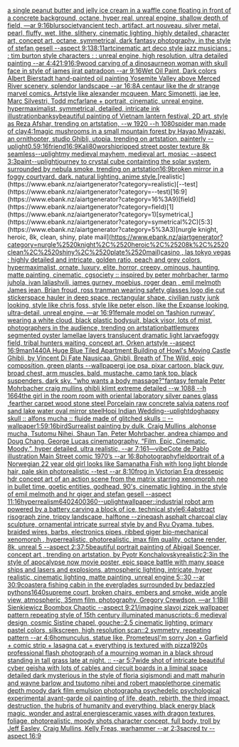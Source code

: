 [a single peanut butter and jelly ice cream in a waffle cone floating in front of a concrete background, octane, hyper real, unreal engine, shallow depth of field, —ar 9:16](https://www.ebank.nz/aiartgenerator?category=a%2520single%2520peanut%2520butter%2520and%2520jelly%2520ice%2520cream%2520in%2520a%2520waffle%2520cone%2520floating%2520in%2520front%2520of%2520a%2520concrete%2520background%2C%2520octane%2C%2520hyper%2520real%2C%2520unreal%2520engine%2C%2520shallow%2520depth%2520of%2520field%2C%2520%E2%80%94ar%25209%3A16)[blur](https://www.ebank.nz/aiartgenerator?category=blur)[society](https://www.ebank.nz/aiartgenerator?category=society)[ancient tech, artifact, art nouveau, silver metal, pearl, fluffy, wet, lithe, slithery, cinematic lighting, highly detailed, character art, concept art, octane, symmetrical, dark fantasy photography, in the style of stefan gesell --aspect 9:13](https://www.ebank.nz/aiartgenerator?category=ancient%2520tech%2C%2520artifact%2C%2520art%2520nouveau%2C%2520silver%2520metal%2C%2520pearl%2C%2520fluffy%2C%2520wet%2C%2520lithe%2C%2520slithery%2C%2520cinematic%2520lighting%2C%2520highly%2520detailed%2C%2520character%2520art%2C%2520concept%2520art%2C%2520octane%2C%2520symmetrical%2C%2520dark%2520fantasy%2520photography%2C%2520in%2520the%2520style%2520of%2520stefan%2520gesell%2520--aspect%25209%3A13)[8:11](https://www.ebank.nz/aiartgenerator?category=8%3A11)[art](https://www.ebank.nz/aiartgenerator?category=art)[cinematic art deco style jazz musicians : : tim burton style characters : : unreal engine, high resolution, ultra detailed painting --ar 4:4](https://www.ebank.nz/aiartgenerator?category=cinematic%2520art%2520deco%2520style%2520jazz%2520musicians%2520%3A%2520%3A%2520tim%2520burton%2520style%2520characters%2520%3A%2520%3A%2520unreal%2520engine%2C%2520high%2520resolution%2C%2520ultra%2520detailed%2520painting%2520--ar%25204%3A4)[21:9](https://www.ebank.nz/aiartgenerator?category=21%3A9)[16:9](https://www.ebank.nz/aiartgenerator?category=16%3A9)[wood carving of a dinosaur](https://www.ebank.nz/aiartgenerator?category=wood%2520carving%2520of%2520a%2520dinosaur)[neon woman with skull face in style of james jirat patradoon --ar 9:16](https://www.ebank.nz/aiartgenerator?category=neon%2520woman%2520with%2520skull%2520face%2520in%2520style%2520of%2520james%2520jirat%2520patradoon%2520--ar%25209%3A16)[Wet Oil Paint, Dark colors Albert Bierstadt hand-painted oil painting Yosemite Valley above Merced River scenery, splendor landscape --ar 16:8](https://www.ebank.nz/aiartgenerator?category=Wet%2520Oil%2520Paint%2C%2520Dark%2520colors%2520Albert%2520Bierstadt%2520hand-painted%2520oil%2520painting%2520Yosemite%2520Valley%2520above%2520Merced%2520River%2520scenery%2C%2520splendor%2520landscape%2520--ar%252016%3A8)[A centaur like the dr strange marvel comics. Artstyle like alexander mcqueen, Marc Simonetti, jae lee, Marc Silvestri, Todd mcfarlane + portrait, cinematic, unreal engine, hypermaximalist, symmetrical, detailed, intricate ink illustration](https://www.ebank.nz/aiartgenerator?category=A%2520centaur%2520like%2520the%2520dr%2520strange%2520marvel%2520comics.%2520Artstyle%2520like%2520alexander%2520mcqueen%2C%2520Marc%2520Simonetti%2C%2520jae%2520lee%2C%2520Marc%2520Silvestri%2C%2520Todd%2520mcfarlane%2520%2B%2520portrait%2C%2520cinematic%2C%2520unreal%2520engine%2C%2520hypermaximalist%2C%2520symmetrical%2C%2520detailed%2C%2520intricate%2520ink%2520illustration)[banksy](https://www.ebank.nz/aiartgenerator?category=banksy)[beautiful painting of Vietnam lantern festival, 2D art, style as Reza Afshar, trending on artstation, --w 1920 --h 1080](https://www.ebank.nz/aiartgenerator?category=beautiful%2520painting%2520of%2520Vietnam%2520lantern%2520festival%2C%25202D%2520art%2C%2520style%2520as%2520Reza%2520Afshar%2C%2520trending%2520on%2520artstation%2C%2520--w%25201920%2520--h%25201080)[spider man,made of clay](https://www.ebank.nz/aiartgenerator?category=spider%2520man%2Cmade%2520of%2520clay)[4:1](https://www.ebank.nz/aiartgenerator?category=4%3A1)[magic mushrooms in a small mountain forest by Hayao Miyazaki, an ornithopter, studio Ghibli, utopia, trending on artstation, painterly --uplight](https://www.ebank.nz/aiartgenerator?category=magic%2520mushrooms%2520in%2520a%2520small%2520mountain%2520forest%2520by%2520Hayao%2520Miyazaki%2C%2520an%2520ornithopter%2C%2520studio%2520Ghibli%2C%2520utopia%2C%2520trending%2520on%2520artstation%2C%2520painterly%2520--uplight)[0.5](https://www.ebank.nz/aiartgenerator?category=0.5)[9:16](https://www.ebank.nz/aiartgenerator?category=9%3A16)[friend](https://www.ebank.nz/aiartgenerator?category=friend)[16:9](https://www.ebank.nz/aiartgenerator?category=16%3A9)[Kali](https://www.ebank.nz/aiartgenerator?category=Kali)[80](https://www.ebank.nz/aiartgenerator?category=80)[worship](https://www.ebank.nz/aiartgenerator?category=worship)[ripped street poster texture 8k seamless](https://www.ebank.nz/aiartgenerator?category=ripped%2520street%2520poster%2520texture%25208k%2520seamless)[--uplight](https://www.ebank.nz/aiartgenerator?category=--uplight)[my medieval mayhem, medieval art, mosiac --aspect 3:3](https://www.ebank.nz/aiartgenerator?category=my%2520medieval%2520mayhem%2C%2520medieval%2520art%2C%2520mosiac%2520--aspect%25203%3A3)[paint](https://www.ebank.nz/aiartgenerator?category=paint)[--uplight](https://www.ebank.nz/aiartgenerator?category=--uplight)[journey to crystal cube containting the solar system, surrounded by nebula smoke, trending on artstation](https://www.ebank.nz/aiartgenerator?category=journey%2520to%2520crystal%2520cube%2520containting%2520the%2520solar%2520system%2C%2520surrounded%2520by%2520nebula%2520smoke%2C%2520trending%2520on%2520artstation)[16:9](https://www.ebank.nz/aiartgenerator?category=16%3A9)[broken mirror in a foggy courtyard. dark. natural lighting. anime style.](https://www.ebank.nz/aiartgenerator?category=broken%2520mirror%2520in%2520a%2520foggy%2520courtyard.%2520dark.%2520natural%2520lighting.%2520anime%2520style.)[realistic](https://www.ebank.nz/aiartgenerator?category=realistic)[--test](https://www.ebank.nz/aiartgenerator?category=--test)[16:9](https://www.ebank.nz/aiartgenerator?category=16%3A9)[field](https://www.ebank.nz/aiartgenerator?category=field)[1](https://www.ebank.nz/aiartgenerator?category=1)[symetrical,](https://www.ebank.nz/aiartgenerator?category=symetrical%2C)[5:3](https://www.ebank.nz/aiartgenerator?category=5%3A3)[nurgle knight, heroic, 8k, clean, shiny, plate mail](https://www.ebank.nz/aiartgenerator?category=nurgle%2520knight%2C%2520heroic%2C%25208k%2C%2520clean%2C%2520shiny%2C%2520plate%2520mail)[casino , las tokyo vegas : highly detailed and intricate, golden ratio, peach and grey colors, hypermaximalist, ornate, luxury, elite, horror, creepy, ominous, haunting, matte painting, cinematic, cgsociety :: inspired by peter mohrbacher, tarmo juhola, ivan laliashvili, james gurney, moebius, roger dean , emil melmoth James jean, Brian froud, ross tran](https://www.ebank.nz/aiartgenerator?category=casino%2520%2C%2520las%2520tokyo%2520vegas%2520%3A%2520highly%2520detailed%2520and%2520intricate%2C%2520golden%2520ratio%2C%2520peach%2520and%2520grey%2520colors%2C%2520hypermaximalist%2C%2520ornate%2C%2520luxury%2C%2520elite%2C%2520horror%2C%2520creepy%2C%2520ominous%2C%2520haunting%2C%2520matte%2520painting%2C%2520cinematic%2C%2520cgsociety%2520%3A%3A%2520inspired%2520by%2520peter%2520mohrbacher%2C%2520tarmo%2520juhola%2C%2520ivan%2520laliashvili%2C%2520james%2520gurney%2C%2520moebius%2C%2520roger%2520dean%2520%2C%2520emil%2520melmoth%2520James%2520jean%2C%2520Brian%2520froud%2C%2520ross%2520tran)[man wearing safety glasses logo die cut sticker](https://www.ebank.nz/aiartgenerator?category=man%2520wearing%2520safety%2520glasses%2520logo%2520die%2520cut%2520sticker)[space hauler in deep space, rectangular shape, civilian rusty junk looking, style like chris foss, style like peter elson, like the Expanse looking, ultra-detail, unreal engine, —ar 16:9](https://www.ebank.nz/aiartgenerator?category=space%2520hauler%2520in%2520deep%2520space%2C%2520rectangular%2520shape%2C%2520civilian%2520rusty%2520junk%2520looking%2C%2520style%2520like%2520chris%2520foss%2C%2520style%2520like%2520peter%2520elson%2C%2520like%2520the%2520Expanse%2520looking%2C%2520ultra-detail%2C%2520unreal%2520engine%2C%2520%E2%80%94ar%252016%3A9)[1](https://www.ebank.nz/aiartgenerator?category=1)[female model on ‘fashion runway’, wearing a white cloud, black plastic bodysuit, black visor, lots of mist, photographers in the audience, trending on artstation](https://www.ebank.nz/aiartgenerator?category=female%2520model%2520on%2520%E2%80%98fashion%2520runway%E2%80%99%2C%2520wearing%2520a%2520white%2520cloud%2C%2520black%2520plastic%2520bodysuit%2C%2520black%2520visor%2C%2520lots%2520of%2520mist%2C%2520photographers%2520in%2520the%2520audience%2C%2520trending%2520on%2520artstation)[battle](https://www.ebank.nz/aiartgenerator?category=battle)[murex segmented oyster lamellae layers translucent dramatic light larvae](https://www.ebank.nz/aiartgenerator?category=murex%2520segmented%2520oyster%2520lamellae%2520layers%2520translucent%2520dramatic%2520light%2520larvae)[foggy field, tribal hunters waiting, concept art, Orken artstyle --aspect 16:9](https://www.ebank.nz/aiartgenerator?category=foggy%2520field%2C%2520tribal%2520hunters%2520waiting%2C%2520concept%2520art%2C%2520Orken%2520artstyle%2520--aspect%252016%3A9)[man](https://www.ebank.nz/aiartgenerator?category=man)[1440](https://www.ebank.nz/aiartgenerator?category=1440)[A Huge Blue Tiled Apartment Building of Howl's Moving Castle Ghibli, by Vincent Di Fate Nausicaa, Ghibli, Breath of The Wild, epic composition, green plants --wallpaper](https://www.ebank.nz/aiartgenerator?category=A%2520Huge%2520Blue%2520Tiled%2520Apartment%2520Building%2520of%2520Howl%27s%2520Moving%2520Castle%2520Ghibli%2C%2520by%2520Vincent%2520Di%2520Fate%2520Nausicaa%2C%2520Ghibli%2C%2520Breath%2520of%2520The%2520Wild%2C%2520epic%2520composition%2C%2520green%2520plants%2520--wallpaper)[gi joe psa, pixar cartoon. black guy, broad chest, arm muscles. bald. mustache. camo tank top. black suspenders. dark sky. "who wants a body massage?"](https://www.ebank.nz/aiartgenerator?category=gi%2520joe%2520psa%2C%2520pixar%2520cartoon.%2520black%2520guy%2C%2520broad%2520chest%2C%2520arm%2520muscles.%2520bald.%2520mustache.%2520camo%2520tank%2520top.%2520black%2520suspenders.%2520dark%2520sky.%2520%22who%2520wants%2520a%2520body%2520massage%3F%22)[fantasy female Peter Mohrbacher craig mullins ghibli klimt extreme detailed --w 1088 --h 1664](https://www.ebank.nz/aiartgenerator?category=fantasy%2520female%2520Peter%2520Mohrbacher%2520craig%2520mullins%2520ghibli%2520klimt%2520extreme%2520detailed%2520--w%25201088%2520--h%25201664)[the girl in the room room with oriental laboratory silver panes glass ,fearther carpet wood stone steel Porcelain raw concrete salvia patens roof sand lake water oval mirror steel](https://www.ebank.nz/aiartgenerator?category=the%2520girl%2520in%2520the%2520room%2520room%2520with%2520oriental%2520laboratory%2520silver%2520panes%2520glass%2520%2Cfearther%2520carpet%2520wood%2520stone%2520steel%2520Porcelain%2520raw%2520concrete%2520salvia%2520patens%2520roof%2520sand%2520lake%2520water%2520oval%2520mirror%2520steel)[Hopi Indian Wedding](https://www.ebank.nz/aiartgenerator?category=Hopi%2520Indian%2520Wedding)[--uplight](https://www.ebank.nz/aiartgenerator?category=--uplight)[dog](https://www.ebank.nz/aiartgenerator?category=dog)[happy skull :: alfons mucha :: fluide made of glitched skulls :: --wallpaper](https://www.ebank.nz/aiartgenerator?category=happy%2520skull%2520%3A%3A%2520alfons%2520mucha%2520%3A%3A%2520fluide%2520made%2520of%2520glitched%2520skulls%2520%3A%3A%2520--wallpaper)[1:5](https://www.ebank.nz/aiartgenerator?category=1%3A5)[9:16](https://www.ebank.nz/aiartgenerator?category=9%3A16)[bird](https://www.ebank.nz/aiartgenerator?category=bird)[Surrealist painting by dulk, Craig Mullins ,alphonse mucha, Tsutomu Nihei, Shaun Tan, Peter Mohrbacher, andrea chiampo and Doug Chang, George Lucas cinematography, “Film, Epic, Cinematic, Moody,”, hyper detailed, ultra realistic, --ar 7:16](https://www.ebank.nz/aiartgenerator?category=Surrealist%2520painting%2520by%2520dulk%2C%2520Craig%2520Mullins%2520%2Calphonse%2520mucha%2C%2520Tsutomu%2520Nihei%2C%2520Shaun%2520Tan%2C%2520Peter%2520Mohrbacher%2C%2520andrea%2520chiampo%2520and%2520Doug%2520Chang%2C%2520George%2520Lucas%2520cinematography%2C%2520%E2%80%9CFilm%2C%2520Epic%2C%2520Cinematic%2C%2520Moody%2C%E2%80%9D%2C%2520hyper%2520detailed%2C%2520ultra%2520realistic%2C%2520--ar%25207%3A16)[1](https://www.ebank.nz/aiartgenerator?category=1)[—vibe](https://www.ebank.nz/aiartgenerator?category=%E2%80%94vibe)[Cote de Pablo illustration Main Street comic 1970’s --ar 16:8](https://www.ebank.nz/aiartgenerator?category=Cote%2520de%2520Pablo%2520illustration%2520Main%2520Street%2520comic%25201970%E2%80%99s%2520--ar%252016%3A8)[photography](https://www.ebank.nz/aiartgenerator?category=photography)[field](https://www.ebank.nz/aiartgenerator?category=field)[portrait of a Norwegian 22 year old girl looks like Samanatha Fish with long light blonde hair, pale skin photorealistic --test --ar 8:10](https://www.ebank.nz/aiartgenerator?category=portrait%2520of%2520a%2520Norwegian%252022%2520year%2520old%2520girl%2520looks%2520like%2520Samanatha%2520Fish%2520with%2520long%2520light%2520blonde%2520hair%2C%2520pale%2520skin%2520photorealistic%2520--test%2520--ar%25208%3A10)[frog in Victorian Era dress](https://www.ebank.nz/aiartgenerator?category=frog%2520in%2520Victorian%2520Era%2520dress)[epic hdr concept art of an action scene from the matrix starring xenomorph neo in bullet time, goetic entities, godhead, 90's, cinematic lighting, in the style of emil melmoth and hr giger and stefan gesell --aspect 11:16](https://www.ebank.nz/aiartgenerator?category=epic%2520hdr%2520concept%2520art%2520of%2520an%2520action%2520scene%2520from%2520the%2520matrix%2520starring%2520xenomorph%2520neo%2520in%2520bullet%2520time%2C%2520goetic%2520entities%2C%2520godhead%2C%252090%27s%2C%2520cinematic%2520lighting%2C%2520in%2520the%2520style%2520of%2520emil%2520melmoth%2520and%2520hr%2520giger%2520and%2520stefan%2520gesell%2520--aspect%252011%3A16)[hyperrealism](https://www.ebank.nz/aiartgenerator?category=hyperrealism)[640](https://www.ebank.nz/aiartgenerator?category=640)[2400](https://www.ebank.nz/aiartgenerator?category=2400)[360](https://www.ebank.nz/aiartgenerator?category=360)[--uplight](https://www.ebank.nz/aiartgenerator?category=--uplight)[wallpaper::](https://www.ebank.nz/aiartgenerator?category=wallpaper%3A%3A)[industrial robot arm powered by a battery carving a block of ice, technical style](https://www.ebank.nz/aiartgenerator?category=industrial%2520robot%2520arm%2520powered%2520by%2520a%2520battery%2520carving%2520a%2520block%2520of%2520ice%2C%2520technical%2520style)[6:4](https://www.ebank.nz/aiartgenerator?category=6%3A4)[abstract risograph zine, trippy landscape, halftone --zineq](https://www.ebank.nz/aiartgenerator?category=abstract%2520risograph%2520zine%2C%2520trippy%2520landscape%2C%2520halftone%2520--zineq)[ash asphalt charcoal clay sculpture, ornamental intricate surreal style by and Ryu Oyama, tubes, braided wires, barbs,  electronics pipes, ribbed giger bio-mechanical xenomorph , hyperrealistic, photorealistic, imax film quality, octane render, 8k, unreal 5 --aspect 2:3](https://www.ebank.nz/aiartgenerator?category=ash%2520asphalt%2520charcoal%2520clay%2520sculpture%2C%2520ornamental%2520intricate%2520surreal%2520style%2520by%2520and%2520Ryu%2520Oyama%2C%2520tubes%2C%2520braided%2520wires%2C%2520barbs%2C%2520%2520electronics%2520pipes%2C%2520ribbed%2520giger%2520bio-mechanical%2520xenomorph%2520%2C%2520hyperrealistic%2C%2520photorealistic%2C%2520imax%2520film%2520quality%2C%2520octane%2520render%2C%25208k%2C%2520unreal%25205%2520--aspect%25202%3A3)[7:5](https://www.ebank.nz/aiartgenerator?category=7%3A5)[beautiful portrait painting of Abigail Spencer, concept art , trending on artstation, by Pyotr Konchalovsky](https://www.ebank.nz/aiartgenerator?category=beautiful%2520portrait%2520painting%2520of%2520Abigail%2520Spencer%2C%2520concept%2520art%2520%2C%2520trending%2520on%2520artstation%2C%2520by%2520Pyotr%2520Konchalovsky)[realistic](https://www.ebank.nz/aiartgenerator?category=realistic)[2:3](https://www.ebank.nz/aiartgenerator?category=2%3A3)[in the style of apocalypse now movie poster, epic space battle with many space ships and lasers and explosions, atmospheric lighting, intricate, hyper realistic, cinematic lighting, matte painting, unreal engine 5::30  --ar 30:9](https://www.ebank.nz/aiartgenerator?category=in%2520the%2520style%2520of%2520apocalypse%2520now%2520movie%2520poster%2C%2520epic%2520space%2520battle%2520with%2520many%2520space%2520ships%2520and%2520lasers%2520and%2520explosions%2C%2520atmospheric%2520lighting%2C%2520intricate%2C%2520hyper%2520realistic%2C%2520cinematic%2520lighting%2C%2520matte%2520painting%2C%2520unreal%2520engine%25205%3A%3A30%2520%2520--ar%252030%3A9)[coaster](https://www.ebank.nz/aiartgenerator?category=coaster)[a fishing cabin in the everglades surrounded by bedazzled pythons](https://www.ebank.nz/aiartgenerator?category=a%2520fishing%2520cabin%2520in%2520the%2520everglades%2520surrounded%2520by%2520bedazzled%2520pythons)[1640](https://www.ebank.nz/aiartgenerator?category=1640)[supreme court, broken chairs, embers and smoke, wide angle view, atmospheric, 35mm film, photography, Gregory Crewdson, —ar 1:1](https://www.ebank.nz/aiartgenerator?category=supreme%2520court%2C%2520broken%2520chairs%2C%2520embers%2520and%2520smoke%2C%2520wide%2520angle%2520view%2C%2520atmospheric%2C%252035mm%2520film%2C%2520photography%2C%2520Gregory%2520Crewdson%2C%2520%E2%80%94ar%25201%3A1)[Bill Sienkiewicz Boombox Chaotic --aspect 9:21](https://www.ebank.nz/aiartgenerator?category=Bill%2520Sienkiewicz%2520Boombox%2520Chaotic%2520--aspect%25209%3A21)[/imagine slavoj zizek wallpaper pattern repeating style of 15th century illuminated manuscripts::6 medieval design, cosmic Sistine chapel, gouche::2.5 cinematic lighting, primary pastel colors, silkscreen, high resolution scan::2 symmetry, repeating pattern --ar 4:6](https://www.ebank.nz/aiartgenerator?category=/imagine%2520slavoj%2520zizek%2520wallpaper%2520pattern%2520repeating%2520style%2520of%252015th%2520century%2520illuminated%2520manuscripts%3A%3A6%2520medieval%2520design%2C%2520cosmic%2520Sistine%2520chapel%2C%2520gouche%3A%3A2.5%2520cinematic%2520lighting%2C%2520primary%2520pastel%2520colors%2C%2520silkscreen%2C%2520high%2520resolution%2520scan%3A%3A2%2520symmetry%2C%2520repeating%2520pattern%2520--ar%25204%3A6)[homunculus, statue like, Prometeus](https://www.ebank.nz/aiartgenerator?category=homunculus%2C%2520statue%2520like%2C%2520Prometeus)[I'm sorry Jon + Garfield + comic strip + lasagna cat + everything is textured with pizza](https://www.ebank.nz/aiartgenerator?category=I%27m%2520sorry%2520Jon%2520%2B%2520Garfield%2520%2B%2520comic%2520strip%2520%2B%2520lasagna%2520cat%2520%2B%2520everything%2520is%2520textured%2520with%2520pizza)[1920s professional flash photograph of a mourning woman in a black shroud standing in tall grass late at night. :: --ar 5:7](https://www.ebank.nz/aiartgenerator?category=1920s%2520professional%2520flash%2520photograph%2520of%2520a%2520mourning%2520woman%2520in%2520a%2520black%2520shroud%2520standing%2520in%2520tall%2520grass%2520late%2520at%2520night.%2520%3A%3A%2520--ar%25205%3A7)[wide shot of intricate beautiful cyber geisha with lots of cables and circuit boards in a liminal space detailed dark mysterious in the style of floria sigismondi and matt mahurin and wayne barlow and tsutomo nihei and robert mapplethorpe cinematic depth moody dark film emulsion photograph](https://www.ebank.nz/aiartgenerator?category=wide%2520shot%2520of%2520intricate%2520beautiful%2520cyber%2520geisha%2520with%2520lots%2520of%2520cables%2520and%2520circuit%2520boards%2520in%2520a%2520liminal%2520space%2520detailed%2520dark%2520mysterious%2520in%2520the%2520style%2520of%2520floria%2520sigismondi%2520and%2520matt%2520mahurin%2520and%2520wayne%2520barlow%2520and%2520tsutomo%2520nihei%2520and%2520robert%2520mapplethorpe%2520cinematic%2520depth%2520moody%2520dark%2520film%2520emulsion%2520photograph)[a psychedelic psychological experimental avant-garde oil painting of life, death, rebirth, the third impact, destruction, the hubris of humanity and everything, black energy black magic, wonder and astral energies](https://www.ebank.nz/aiartgenerator?category=a%2520psychedelic%2520psychological%2520experimental%2520avant-garde%2520oil%2520painting%2520of%2520life%2C%2520death%2C%2520rebirth%2C%2520the%2520third%2520impact%2C%2520destruction%2C%2520the%2520hubris%2520of%2520humanity%2520and%2520everything%2C%2520black%2520energy%2520black%2520magic%2C%2520wonder%2520and%2520astral%2520energies)[ceramic vases with dragon textures, foliage, photorealistic, moody shots,](https://www.ebank.nz/aiartgenerator?category=ceramic%2520vases%2520with%2520dragon%2520textures%2C%2520foliage%2C%2520photorealistic%2C%2520moody%2520shots%2C)[character concept, full body, troll by Jeff Easley, Craig Mullins, Kelly Freas, warhammer --ar 2:3](https://www.ebank.nz/aiartgenerator?category=character%2520concept%2C%2520full%2520body%2C%2520troll%2520by%2520Jeff%2520Easley%2C%2520Craig%2520Mullins%2C%2520Kelly%2520Freas%2C%2520warhammer%2520--ar%25202%3A3)[sacred tv --aspect 16:9](https://www.ebank.nz/aiartgenerator?category=sacred%2520tv%2520--aspect%252016%3A9)